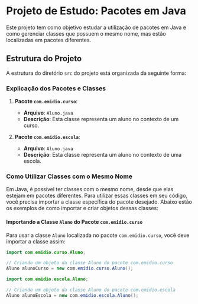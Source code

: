 # Projeto de Estudo: Pacotes em Java

Este projeto tem como objetivo estudar a utilização de pacotes em Java e como gerenciar classes que possuem o mesmo nome, mas estão localizadas em pacotes diferentes.

## Estrutura do Projeto

A estrutura do diretório `src` do projeto está organizada da seguinte forma:

### Explicação dos Pacotes e Classes

1. **Pacote `com.emidio.curso`**:
   - **Arquivo**: `Aluno.java`
   - **Descrição**: Esta classe representa um aluno no contexto de um curso.

2. **Pacote `com.emidio.escola`**:
   - **Arquivo**: `Aluno.java`
   - **Descrição**: Esta classe representa um aluno no contexto de uma escola.

### Como Utilizar Classes com o Mesmo Nome

Em Java, é possível ter classes com o mesmo nome, desde que elas estejam em pacotes diferentes. Para utilizar essas classes em seu código, você precisa importar a classe específica do pacote desejado. Abaixo estão os exemplos de como importar e criar objetos dessas classes:

#### Importando a Classe `Aluno` do Pacote `com.emidio.curso`

Para usar a classe `Aluno` localizada no pacote `com.emidio.curso`, você deve importar a classe assim:

```java
import com.emidio.curso.Aluno;

// Criando um objeto da classe Aluno do pacote com.emidio.curso
Aluno alunoCurso = new com.emidio.curso.Aluno();

import com.emidio.escola.Aluno;

// Criando um objeto da classe Aluno do pacote com.emidio.escola
Aluno alunoEscola = new com.emidio.escola.Aluno();
